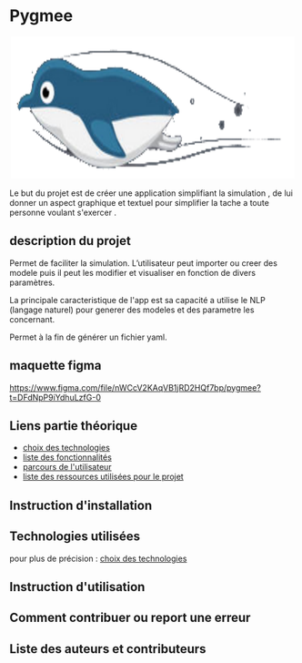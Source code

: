 # Pygmee

<p align="center"><img src="./src/assets/logo_pygmee.png" width="500" height="250"></p>

Le but du projet est de créer une application simplifiant la simulation , de lui donner un aspect graphique et textuel pour simplifier la tache a toute personne voulant s'exercer .

## description du projet

Permet de faciliter la simulation. L’utilisateur peut importer ou creer des modele puis il peut les modifier et visualiser en fonction de divers paramètres.

La principale caracteristique de l'app est sa capacité a utilise le NLP (langage naturel) pour generer des modeles et des parametre les concernant.

Permet à la fin de générer un fichier yaml.

## maquette figma

https://www.figma.com/file/nWCcV2KAqVB1jRD2HQf7bp/pygmee?t=DFdNpP9iYdhuLzfG-0

## Liens partie théorique

* [choix des technologies](./Théorique/markdown/choix_technologies.md)
* [liste des fonctionnalités](./Théorique/markdown/liste_fonctionnalités.md)
* [parcours de l'utilisateur](./Théorique/markdown/parcours_utilisateur.md)
* [liste des ressources utilisées pour le projet](./Théorique/markdown/ressources_utilisées.md)

## Instruction d'installation

## Technologies utilisées

pour plus de précision : [choix des technologies](https://github.com/DonatFortini/Gorfou/blob/main/Th%C3%A9orique/markdown/choix_technologies.md)

## Instruction d'utilisation

## Comment contribuer ou report une erreur

## Liste des auteurs et contributeurs
